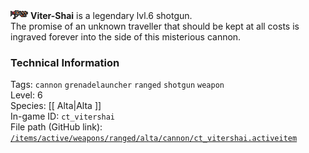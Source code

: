 ![ ](https://raw.githubusercontent.com/Ceterai/Enternia/main/items/active/weapons/ranged/alta/cannon/ct_vitershai.png) **Viter-Shai** is a legendary lvl.6 shotgun.  
The promise of an unknown traveller that should be kept at all costs is ingraved forever into the side of this misterious cannon.

### Technical Information

Tags: `cannon` `grenadelauncher` `ranged` `shotgun` `weapon`  
Level: 6  
Species: [[ Alta|Alta ]]  
In-game ID: `ct_vitershai`  
File path (GitHub link): [`/items/active/weapons/ranged/alta/cannon/ct_vitershai.activeitem`](https://github.com/Ceterai/Enternia/blob/main/items/active/weapons/ranged/alta/cannon/ct_vitershai.activeitem)
